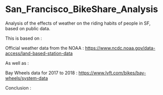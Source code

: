 # San_Francisco_BikeShare_Analysis
Analysis of the effects of weather on the riding habits of people in SF, based on public data.

This is based on : 

Official weather data from the NOAA : https://www.ncdc.noaa.gov/data-access/land-based-station-data

As well as : 

Bay Wheels data for 2017 to 2018 : https://www.lyft.com/bikes/bay-wheels/system-data

Conclusion : 

